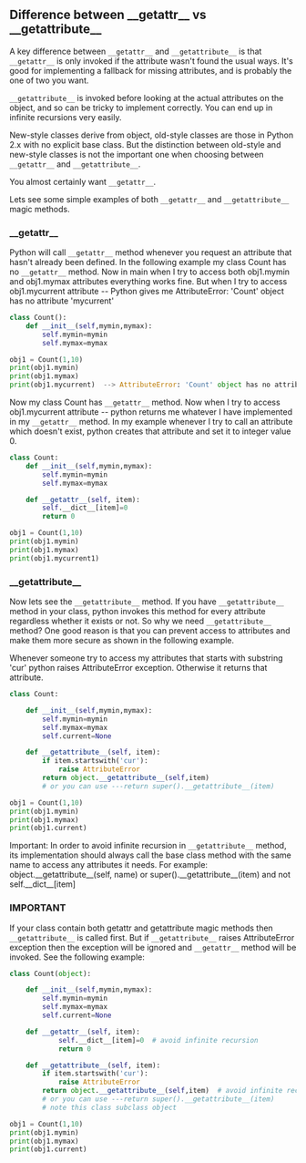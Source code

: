 ## Difference between \_\_getattr\_\_ vs \_\_getattribute\_\_

A key difference between `__getattr__` and `__getattribute__` is that `__getattr__` is only invoked if the attribute wasn't found the usual ways. It's good for implementing a fallback for missing attributes, and is probably the one of two you want.

`__getattribute__` is invoked before looking at the actual attributes on the object, and so can be tricky to implement correctly. You can end up in infinite recursions very easily.

New-style classes derive from object, old-style classes are those in Python 2.x with no explicit base class. But the distinction between old-style and new-style classes is not the important one when choosing between `__getattr__` and `__getattribute__`.

You almost certainly want `__getattr__`.

Lets see some simple examples of both `__getattr__` and `__getattribute__` magic methods.

### \_\_getattr\_\_

Python will call  `__getattr__` method whenever you request an attribute that hasn't already been defined. In the following example my class Count has no `__getattr__` method. Now in main when I try to access both obj1.mymin and obj1.mymax attributes everything works fine. But when I try to access obj1.mycurrent attribute -- Python gives me AttributeError: 'Count' object has no attribute 'mycurrent'

```python
class Count():
    def __init__(self,mymin,mymax):
        self.mymin=mymin
        self.mymax=mymax

obj1 = Count(1,10)
print(obj1.mymin)
print(obj1.mymax)
print(obj1.mycurrent)  --> AttributeError: 'Count' object has no attribute 'mycurrent'
```

Now my class Count has `__getattr__` method. Now when I try to access  obj1.mycurrent attribute -- python returns me whatever I have implemented in my `__getattr__` method. In my example whenever I try to call an attribute which doesn't exist, python creates that attribute and set it to integer value 0.

```python
class Count:
    def __init__(self,mymin,mymax):
        self.mymin=mymin
        self.mymax=mymax    

    def __getattr__(self, item):
        self.__dict__[item]=0
        return 0

obj1 = Count(1,10)
print(obj1.mymin)
print(obj1.mymax)
print(obj1.mycurrent1)
```

### \_\_getattribute\_\_

Now lets see the `__getattribute__` method. If you have  `__getattribute__` method in your class, python invokes this method for every attribute regardless whether it exists or not. So why we need `__getattribute__` method? One good reason is that you can prevent access to attributes and make them more secure as shown in the following example.

Whenever someone try to access my attributes that starts with substring 'cur' python raises AttributeError exception. Otherwise it returns that attribute.

```python
class Count:

    def __init__(self,mymin,mymax):
        self.mymin=mymin
        self.mymax=mymax
        self.current=None

    def __getattribute__(self, item):
        if item.startswith('cur'):
            raise AttributeError
        return object.__getattribute__(self,item) 
        # or you can use ---return super().__getattribute__(item)

obj1 = Count(1,10)
print(obj1.mymin)
print(obj1.mymax)
print(obj1.current)
```

Important: In order to avoid infinite recursion in `__getattribute__` method, its implementation should always call the base class method with the same name to access any attributes it needs. For example: object.\_\_getattribute\_\_(self, name) or  super().\_\_getattribute\_\_(item) and not self.\_\_dict\_\_[item]

### IMPORTANT

If your class contain both getattr and getattribute magic methods then  `__getattribute__` is called first. But if  `__getattribute__` raises  AttributeError exception then the exception will be ignored and `__getattr__` method will be invoked. See the following example:

```python
class Count(object):

    def __init__(self,mymin,mymax):
        self.mymin=mymin
        self.mymax=mymax
        self.current=None

    def __getattr__(self, item):
            self.__dict__[item]=0  # avoid infinite recursion
            return 0

    def __getattribute__(self, item):
        if item.startswith('cur'):
            raise AttributeError
        return object.__getattribute__(self,item)  # avoid infinite recursion
        # or you can use ---return super().__getattribute__(item)
        # note this class subclass object

obj1 = Count(1,10)
print(obj1.mymin)
print(obj1.mymax)
print(obj1.current)
```